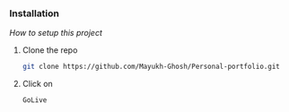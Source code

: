 ### Installation

_How to setup this project_

1. Clone the repo
   ```sh
   git clone https://github.com/Mayukh-Ghosh/Personal-portfolio.git
   ```
2. Click on 
    ```sh 
    GoLive
    ```
